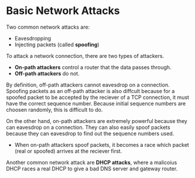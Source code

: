 # Basic Network Attacks

Two common network attacks are:

* Eavesdropping
* Injecting packets (called **spoofing**)

To attack a network connection, there are two types of attackers.

* **On-path attackers** control a router that the data passes through.
* **Off-path attackers** do not.

By definition, off-path attackers cannot eavesdrop on a connection. Spoofing packets as an off-path attacker is also diffcult because for a spoofed packet to be accepted by the reciever of a TCP connection, it must have the correct sequence number. Because initial sequence numbers are choosen randomly, this is difficult to do.

On the other hand, on-path attackers are extremely powerful because they can eavesdrop on a connection. They can also easily spoof packets because they can eavesdrop to find out the sequence numbers used.

* When on-path attackers spoof packets, it becomes a race which packet (real or spoofed) arrives at the reciever first.

Another common network attack are **DHCP attacks**, where a malicoius DHCP races a real DHCP to give a bad DNS server and gateway router.